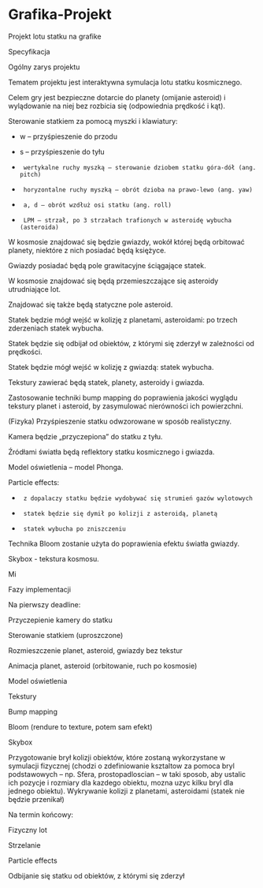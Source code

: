 # Grafika-Projekt
Projekt lotu statku na grafike

Specyfikacja 

Ogólny zarys projektu 

Tematem projektu jest interaktywna symulacja lotu statku kosmicznego. 

Celem gry jest bezpieczne dotarcie do planety (omijanie asteroid) i wylądowanie na niej bez rozbicia się (odpowiednia prędkość i kąt). 

 Sterowanie statkiem za pomocą myszki i klawiatury: 

-  	w – przyśpieszenie do przodu 

-  	s – przyśpieszenie do tyłu 

-      wertykalne ruchy myszką – sterowanie dziobem statku góra-dół (ang. pitch) 

-      horyzontalne ruchy myszką – obrót dzioba na prawo-lewo (ang. yaw) 

-      a, d – obrót wzdłuż osi statku (ang. roll) 

-      LPM – strzał, po 3 strzałach trafionych w asteroidę wybucha (asteroida) 

 

 

  

W kosmosie znajdować się będzie gwiazdy, wokół której będą orbitować planety, niektóre z nich posiadać będą księżyce. 

Gwiazdy posiadać będą pole grawitacyjne ściągające statek. 

W kosmosie znajdować się będą przemieszczające się asteroidy utrudniające lot. 

Znajdować się także będą statyczne pole asteroid. 

Statek będzie mógł wejść w kolizję z planetami, asteroidami: po trzech zderzeniach statek wybucha. 

Statek będzie się odbijał od obiektów, z którymi się zderzył w zależności od prędkości. 

Statek będzie mógł wejść w kolizję z gwiazdą: statek wybucha. 

Tekstury zawierać będą statek, planety, asteroidy i gwiazda. 

Zastosowanie techniki bump mapping do poprawienia jakości wyglądu tekstury planet i asteroid, by zasymulować nierówności ich powierzchni. 

(Fizyka) Przyśpieszenie statku odwzorowane w sposób realistyczny. 

Kamera będzie „przyczepiona” do statku z tyłu. 

Źródłami światła będą reflektory statku kosmicznego i gwiazda. 

Model oświetlenia – model Phonga. 

Particle effects: 

-      z dopalaczy statku będzie wydobywać się strumień gazów wylotowych 

-      statek będzie się dymił po kolizji z asteroidą, planetą 

-      statek wybucha po zniszczeniu 

 

Technika Bloom zostanie użyta do poprawienia efektu światła gwiazdy. 

Skybox - tekstura kosmosu. 

Mi 

 

 

Fazy implementacji 

Na pierwszy deadline: 

Przyczepienie kamery do statku 

Sterowanie statkiem (uproszczone) 

Rozmieszczenie planet, asteroid, gwiazdy bez tekstur 

Animacja planet, asteroid (orbitowanie, ruch po kosmosie) 

Model oświetlenia 

Tekstury 

Bump mapping 

Bloom (rendure to texture, potem sam efekt) 

Skybox 

Przygotowanie brył kolizji obiektów, które zostaną wykorzystane w symulacji fizycznej (chodzi o zdefiniowanie ksztaltow za pomoca bryl podstawowych – np. Sfera, prostopadloscian – w taki sposob, aby ustalic ich pozycje i rozmiary dla kazdego obiektu, mozna uzyc kilku bryl dla jednego obiektu). Wykrywanie kolizji z planetami, asteroidami (statek nie będzie przenikał) 

Na termin końcowy: 

Fizyczny lot 

Strzelanie 

Particle effects 

Odbijanie się statku od obiektów, z którymi się zderzył 
